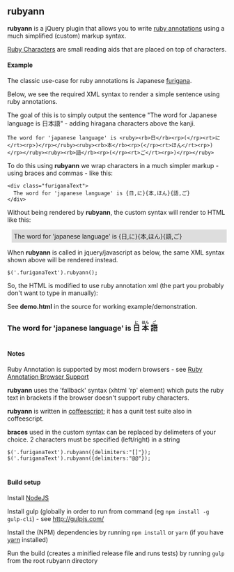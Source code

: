 rubyann
-------

**rubyann** is a jQuery plugin that allows you to write [ruby annotations](https://en.wikipedia.org/wiki/Ruby_character) using a much simplified (custom) markup syntax.

[Ruby Characters](http://en.wikipedia.org/wiki/Ruby_character) are small reading aids that are placed on top of characters.


#### Example

The classic use-case for ruby annotations is Japanese [furigana](http://en.wikipedia.org/wiki/Furigana).

Below, we see the required XML syntax to render a simple sentence using ruby annotations.

The goal of this is to simply output the sentence "The word for Japanese language is 日本語" - adding hiragana characters above the kanji.

`The word for 'japanese language' is <ruby><rb>日</rb><rp>(</rp><rt>に</rt><rp>)</rp></ruby><ruby><rb>本</rb><rp>(</rp><rt>ほん</rt><rp>)</rp></ruby><ruby><rb>語</rb><rp>(</rp><rt>ご</rt><rp>)</rp></ruby>`

To do this using __rubyann__ we wrap characters in a much simpler markup - using braces and commas - like this:

    <div class="furiganaText">
      The word for 'japanese language' is {日,に}{本,ほん}{語,ご}
    </div>

Without being rendered by __rubyann__, the custom syntax will render to HTML like this:

<div style="background-color:#dddddd;padding:5px;margin-left:10px">
The word for 'japanese language' is {日,に}{本,ほん}{語,ご}
</div>

When __rubyann__ is called in jquery/javascript as below, the same XML syntax shown above will be rendered instead.

    $('.furiganaText').rubyann();

So, the HTML is modified to use ruby annotation xml (the part you probably don't want to type in manually):


See __demo.html__ in the source for working example/demonstration.


###  The word for 'japanese language' is <ruby>  <rb>日</rb>	<rp>(</rp>	<rt>に</rt>	<rp>)</rp></ruby><ruby>  <rb>本</rb>	<rp>(</rp>	<rt>ほん</rt>	<rp>)</rp></ruby><ruby>  <rb>語</rb>	<rp>(</rp>	<rt>ご</rt>	<rp>)</rp></ruby>

#
#### Notes

Ruby Annotation is supported by most modern browsers - see [Ruby Annotation Browser Support](http://caniuse.com/#feat=ruby)

__rubyann__ uses the 'fallback' syntax (xhtml 'rp' element) which puts the ruby text in brackets if the browser doesn't support ruby characters.


__rubyann__ is written in [coffeescript](http://jashkenas.github.com/coffee-script/); it has a qunit test suite also in coffeescript.

__braces__ used in the custom syntax can be replaced by delimeters of your choice. 2 characters must be specified (left/right) in a string

    $('.furiganaText').rubyann({delimiters:"[]"});
    $('.furiganaText').rubyann({delimiters:"@@"});

#
#### Build setup

Install [NodeJS](www.nodejs.org)

Install gulp (globally in order to run from command (eg `npm install -g gulp-cli`) - see http://gulpjs.com/

Install the (NPM) dependencies by running `npm install` or `yarn` (if you have [yarn](https://yarnpkg.com/) installed)

Run the build (creates a minified release file and runs tests) by running `gulp` from the root rubyann directory
